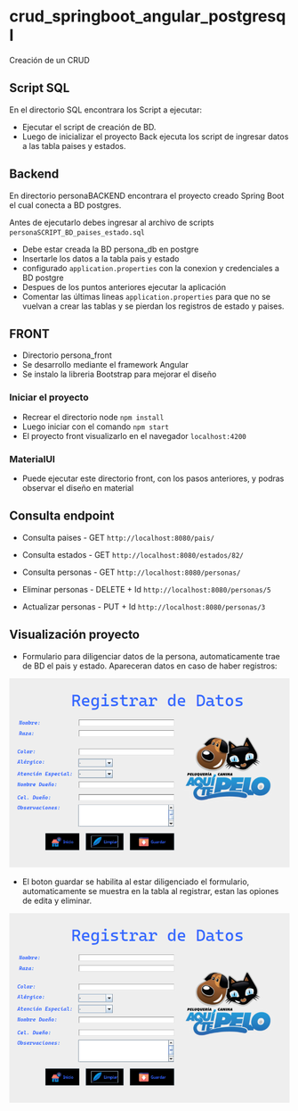 # crud_springboot_angular_postgresql
Creación de un CRUD 

## Script SQL
En el directorio SQL encontrara los Script a ejecutar:
- Ejecutar el script de creación de BD.
- Luego de inicializar el proyecto Back ejecuta los script de ingresar datos a las tabla paises y estados.

## Backend
En directorio personaBACKEND encontrara el proyecto creado Spring Boot el cual conecta a BD postgres.

Antes de ejecutarlo debes ingresar al archivo de scripts ```personaSCRIPT_BD_paises_estado.sql```
- Debe estar creada la BD persona_db en postgre
- Insertarle los datos a la tabla pais y estado
- configurado ```application.properties``` con la conexion y credenciales a BD postgre
- Despues de los puntos anteriores ejecutar la aplicación
- Comentar las últimas lineas ```application.properties``` para que no se vuelvan a crear las tablas y se pierdan los registros de estado y paises.

## FRONT
- Directorio persona_front
- Se desarrollo mediante el framework Angular
- Se instalo la libreria Bootstrap para mejorar el diseño

### Iniciar el proyecto
- Recrear el directorio node ```npm install```
- Luego iniciar con el comando ```npm start```
- El proyecto front visualizarlo en el navegador ```localhost:4200```

### MaterialUI
- Puede ejecutar este directorio front, con los pasos anteriores, y podras observar el diseño en material

## Consulta endpoint
- Consulta paises - GET ```http://localhost:8080/pais/```

- Consulta estados - GET ```http://localhost:8080/estados/82/```

- Consulta personas - GET ```http://localhost:8080/personas/```

- Eliminar personas - DELETE + Id ```http://localhost:8080/personas/5```

- Actualizar personas - PUT + Id ```http://localhost:8080/personas/3```

## Visualización proyecto

- Formulario para diligenciar datos de la persona, automaticamente trae de BD el pais y estado. Apareceran datos en caso de haber registros:

![Image text](https://github.com/yadevom/peluqueria-canina/blob/main/img/app2.png)

- El boton guardar se habilita al estar diligenciado el formulario, automaticamente se muestra en la tabla al registrar, estan las opiones de edita y eliminar.

![Image text](https://github.com/yadevom/peluqueria-canina/blob/main/img/app2.png)

